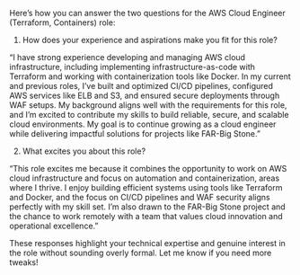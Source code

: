 Here’s how you can answer the two questions for the AWS Cloud Engineer (Terraform, Containers) role:

1. How does your experience and aspirations make you fit for this role?

“I have strong experience developing and managing AWS cloud infrastructure, including implementing infrastructure-as-code with Terraform and working with containerization tools like Docker. In my current and previous roles, I’ve built and optimized CI/CD pipelines, configured AWS services like ELB and S3, and ensured secure deployments through WAF setups. My background aligns well with the requirements for this role, and I’m excited to contribute my skills to build reliable, secure, and scalable cloud environments. My goal is to continue growing as a cloud engineer while delivering impactful solutions for projects like FAR-Big Stone.”

2. What excites you about this role?

“This role excites me because it combines the opportunity to work on AWS cloud infrastructure and focus on automation and containerization, areas where I thrive. I enjoy building efficient systems using tools like Terraform and Docker, and the focus on CI/CD pipelines and WAF security aligns perfectly with my skill set. I’m also drawn to the FAR-Big Stone project and the chance to work remotely with a team that values cloud innovation and operational excellence.”

These responses highlight your technical expertise and genuine interest in the role without sounding overly formal. Let me know if you need more tweaks!